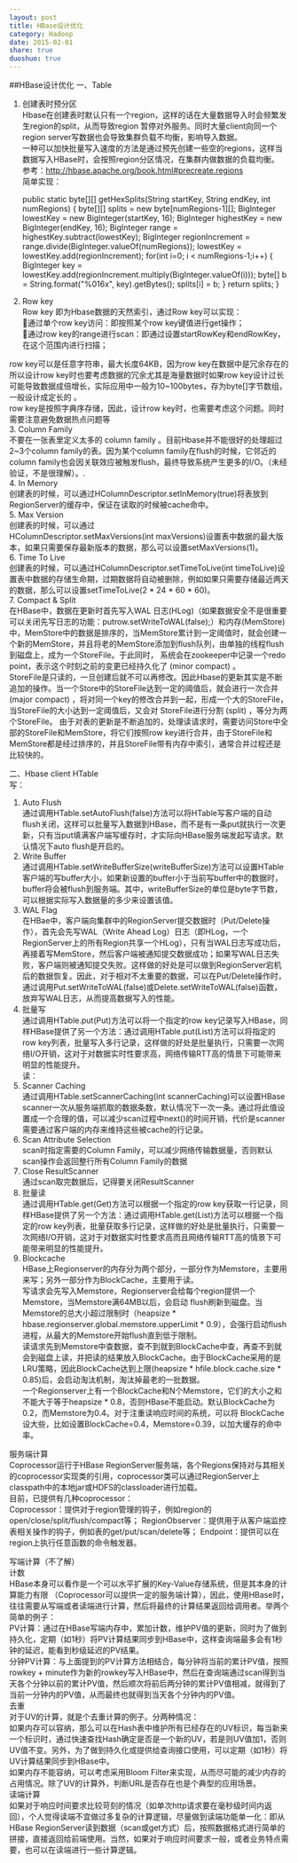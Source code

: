 ```yaml
---
layout: post
title: HBase设计优化
category: Hadoop
date: 2015-02-01
share: true
duoshuo: true
---
```

##HBase设计优化
一、Table  
1. 创建表时预分区  
Hbase在创建表时默认只有一个region，这样的话在大量数据导入时会频繁发生region的split，从而导致region 暂停对外服务。同时大量client向同一个region server写数据也会导致集群负载不均衡，影响导入数据。   
一种可以加快批量写入速度的方法是通过预先创建一些空的regions，这样当数据写入HBase时，会按照region分区情况，在集群内做数据的负载均衡。   
参考：http://hbase.apache.org/book.html#precreate.regions  
简单实现：  

	public static byte[][] getHexSplits(String startKey, String endKey, int numRegions) {
	  byte[][] splits = new byte[numRegions-1][];
	  BigInteger lowestKey = new BigInteger(startKey, 16);
	  BigInteger highestKey = new BigInteger(endKey, 16);
	  BigInteger range = highestKey.subtract(lowestKey);
	  BigInteger regionIncrement = range.divide(BigInteger.valueOf(numRegions));
	  lowestKey = lowestKey.add(regionIncrement);
	  for(int i=0; i < numRegions-1;i++) {
	    BigInteger key = lowestKey.add(regionIncrement.multiply(BigInteger.valueOf(i)));
	    byte[] b = String.format("%016x", key).getBytes();
	    splits[i] = b;
	  }
	  return splits;
	}

2. Row key  
Row key 即为Hbase数据的天然索引，通过Row key可以实现：  
通过单个row key访问：即按照某个row key键值进行get操作；  
通过row key的range进行scan：即通过设置startRowKey和endRowKey，在这个范围内进行扫描；  
  
row key可以是任意字符串，最大长度64KB，因为row key在数据中是冗余存在的所以设计row key时也要考虑数据的冗余尤其是海量数据时如果row key设计过长可能导致数据成倍增长，实际应用中一般为10~100bytes，存为byte[]字节数组， 一般设计成定长的 。  
row key是按照字典序存储，因此，设计row key时，也需要考虑这个问题。同时需要注意避免数据热点问题等  
3. Column Family  
不要在一张表里定义太多的 column family 。目前Hbase并不能很好的处理超过2~3个column family的表。因为某个column family在flush的时候，它邻近的column family也会因关联效应被触发flush，最终导致系统产生更多的I/O。（未经验证，不是很理解）。.  
4. In Memory  
创建表的时候，可以通过HColumnDescriptor.setInMemory(true)将表放到RegionServer的缓存中，保证在读取的时候被cache命中。  
5. Max Version  
创建表的时候，可以通过HColumnDescriptor.setMaxVersions(int maxVersions)设置表中数据的最大版本，如果只需要保存最新版本的数据，那么可以设置setMaxVersions(1)。  
6. Time To Live  
创建表的时候，可以通过HColumnDescriptor.setTimeToLive(int timeToLive)设置表中数据的存储生命期，过期数据将自动被删除，例如如果只需要存储最近两天的数据，那么可以设置setTimeToLive(2 * 24 * 60 * 60)。  
7. Compact & Split  
在HBase中，数据在更新时首先写入WAL 日志(HLog)（如果数据安全不是很重要可以关闭先写日志的功能：putrow.setWriteToWAL(false);）和内存(MemStore)中，MemStore中的数据是排序的，当MemStore累计到一定阈值时，就会创建一个新的MemStore，并且将老的MemStore添加到flush队列，由单独的线程flush到磁盘上，成为一个StoreFile。于此同时， 系统会在zookeeper中记录一个redo point，表示这个时刻之前的变更已经持久化了 (minor compact) 。   
StoreFile是只读的，一旦创建后就不可以再修改。因此Hbase的更新其实是不断追加的操作。当一个Store中的StoreFile达到一定的阈值后，就会进行一次合并 (major compact) ，将对同一个key的修改合并到一起，形成一个大的StoreFile，当StoreFile的大小达到一定阈值后，又会对 StoreFile进行分割 (split) ，等分为两个StoreFile。 由于对表的更新是不断追加的，处理读请求时，需要访问Store中全部的StoreFile和MemStore，将它们按照row key进行合并，由于StoreFile和MemStore都是经过排序的，并且StoreFile带有内存中索引，通常合并过程还是比较快的。  
  
二、Hbase client HTable  
写：  
1. Auto Flush  
通过调用HTable.setAutoFlush(false)方法可以将HTable写客户端的自动flush关闭，这样可以批量写入数据到HBase，而不是有一条put就执行一次更新，只有当put填满客户端写缓存时，才实际向HBase服务端发起写请求。默认情况下auto flush是开启的。  
2. Write Buffer  
通过调用HTable.setWriteBufferSize(writeBufferSize)方法可以设置HTable客户端的写buffer大小，如果新设置的buffer小于当前写buffer中的数据时，buffer将会被flush到服务端。其中，writeBufferSize的单位是byte字节数，可以根据实际写入数据量的多少来设置该值。  
3. WAL Flag  
在HBae中，客户端向集群中的RegionServer提交数据时（Put/Delete操作），首先会先写WAL（Write Ahead Log）日志（即HLog，一个RegionServer上的所有Region共享一个HLog），只有当WAL日志写成功后，再接着写MemStore，然后客户端被通知提交数据成功；如果写WAL日志失败，客户端则被通知提交失败。这样做的好处是可以做到RegionServer宕机后的数据恢复。因此，对于相对不太重要的数据，可以在Put/Delete操作时，通过调用Put.setWriteToWAL(false)或Delete.setWriteToWAL(false)函数，放弃写WAL日志，从而提高数据写入的性能。  
4. 批量写  
通过调用HTable.put(Put)方法可以将一个指定的row key记录写入HBase，同样HBase提供了另一个方法：通过调用HTable.put(List<Put>)方法可以将指定的row key列表，批量写入多行记录，这样做的好处是批量执行，只需要一次网络I/O开销，这对于对数据实时性要求高，网络传输RTT高的情景下可能带来明显的性能提升。  
读：  
1. Scanner Caching  
通过调用HTable.setScannerCaching(int scannerCaching)可以设置HBase scanner一次从服务端抓取的数据条数，默认情况下一次一条。通过将此值设置成一个合理的值，可以减少scan过程中next()的时间开销，代价是scanner需要通过客户端的内存来维持这些被cache的行记录。  
2. Scan Attribute Selection  
scan时指定需要的Column Family，可以减少网络传输数据量，否则默认scan操作会返回整行所有Column Family的数据  
3. Close ResultScanner   
通过scan取完数据后，记得要关闭ResultScanner  
4. 批量读  
通过调用HTable.get(Get)方法可以根据一个指定的row key获取一行记录，同样HBase提供了另一个方法：通过调用HTable.get(List)方法可以根据一个指定的row key列表，批量获取多行记录，这样做的好处是批量执行，只需要一次网络I/O开销，这对于对数据实时性要求高而且网络传输RTT高的情景下可能带来明显的性能提升。  
5. Blockcache  
HBase上Regionserver的内存分为两个部分，一部分作为Memstore，主要用来写；另外一部分作为BlockCache，主要用于读。  
写请求会先写入Memstore，Regionserver会给每个region提供一个Memstore，当Memstore满64MB以后，会启动 flush刷新到磁盘。当Memstore的总大小超过限制时（heapsize * hbase.regionserver.global.memstore.upperLimit * 0.9），会强行启动flush进程，从最大的Memstore开始flush直到低于限制。  
读请求先到Memstore中查数据，查不到就到BlockCache中查，再查不到就会到磁盘上读，并把读的结果放入BlockCache。由于BlockCache采用的是LRU策略，因此BlockCache达到上限(heapsize * hfile.block.cache.size * 0.85)后，会启动淘汰机制，淘汰掉最老的一批数据。  
一个Regionserver上有一个BlockCache和N个Memstore，它们的大小之和不能大于等于heapsize * 0.8，否则HBase不能启动。默认BlockCache为0.2，而Memstore为0.4。对于注重读响应时间的系统，可以将 BlockCache设大些，比如设置BlockCache=0.4，Memstore=0.39，以加大缓存的命中率。  
  
服务端计算  
Coprocessor运行于HBase RegionServer服务端，各个Regions保持对与其相关的coprocessor实现类的引用，coprocessor类可以通过RegionServer上classpath中的本地jar或HDFS的classloader进行加载。  
目前，已提供有几种coprocessor：  
Coprocessor：提供对于region管理的钩子，例如region的open/close/split/flush/compact等； 
RegionObserver：提供用于从客户端监控表相关操作的钩子，例如表的get/put/scan/delete等； 
Endpoint：提供可以在region上执行任意函数的命令触发器。  
  
写端计算（不了解）  
	计数  
HBase本身可以看作是一个可以水平扩展的Key-Value存储系统，但是其本身的计算能力有限  （Coprocessor可以提供一定的服务端计算），因此，使用HBase时，往往需要从写端或者读端进行计算，然后将最终的计算结果返回给调用者。举两个简单的例子：  
PV计算：通过在HBase写端内存中，累加计数，维护PV值的更新，同时为了做到持久化，定期（如1秒）将PV计算结果同步到HBase中，这样查询端最多会有1秒钟的延迟，能看到秒级延迟的PV结果。   
分钟PV计算：与上面提到的PV计算方法相结合，每分钟将当前的累计PV值，按照rowkey + minute作为新的rowkey写入HBase中，然后在查询端通过scan得到当天各个分钟以前的累计PV值，然后顺次将前后两分钟的累计PV值相减，就得到了当前一分钟内的PV值，从而最终也就得到当天各个分钟内的PV值。   
	去重  
对于UV的计算，就是个去重计算的例子。分两种情况：  
如果内存可以容纳，那么可以在Hash表中维护所有已经存在的UV标识，每当新来一个标识时，通过快速查找Hash确定是否是一个新的UV，若是则UV值加1，否则UV值不变。另外，为了做到持久化或提供给查询接口使用，可以定期（如1秒）将UV计算结果同步到HBase中。     
如果内存不能容纳，可以考虑采用Bloom Filter来实现，从而尽可能的减少内存的占用情况。除了UV的计算外，判断URL是否存在也是个典型的应用场景。   
	读端计算  
如果对于响应时间要求比较苛刻的情况（如单次http请求要在毫秒级时间内返回），个人觉得读端不宜做过多复杂的计算逻辑，尽量做到读端功能单一化：即从HBase RegionServer读到数据（scan或get方式）后，按照数据格式进行简单的拼接，直接返回给前端使用。当然，如果对于响应时间要求一般，或者业务特点需要，也可以在读端进行一些计算逻辑。  

